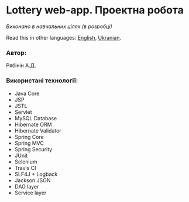 
# Lottery web-app. Проектна робота
_Виконано в навчальних цілях (в розробці)_

Read this in other languages: [English](https://github.com/THEWaterfall/Lottery/blob/master/README.en-US.md), [Ukranian](https://github.com/THEWaterfall/Lottery/blob/master/README.md).

### Автор:

Рябінін А.Д.

### Використані технології:
* Java Core
* JSP
* JSTL
* Servlet
* MySQL Database
* Hibernate ORM
* Hibernate Validator
* Spring Core
* Spring MVC
* Spring Security
* JUnit
* Selenium
* Travis CI
* SLF4J + Logback
* Jackson JSON
* DAO layer
* Service layer
